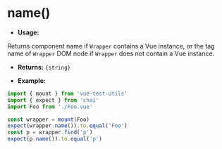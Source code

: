 # name()

- **Usage:**

Returns component name if `Wrapper` contains a Vue instance, or the tag name of `Wrapper` DOM node if `Wrapper` does not contain a Vue instance.

- **Returns:** `{string}`

- **Example:**

```js
import { mount } from 'vue-test-utils'
import { expect } from 'chai'
import Foo from './Foo.vue'

const wrapper = mount(Foo)
expect(wrapper.name()).to.equal('Foo')
const p = wrapper.find('p')
expect(p.name()).to.equal('p')
```